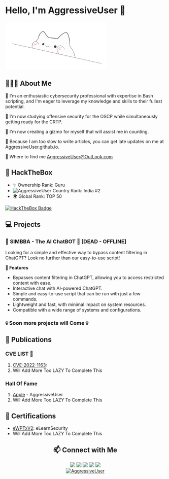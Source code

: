 # Hello, I'm AggressiveUser 👋
<p align="left">
  <img src="https://raw.githubusercontent.com/AggressiveUser/AggressiveUser/main/happy.gif" alt="AggressiveUser" width=320 height=150>
</p>

## 👨🏻‍💻 About Me

🗿 I'm an enthusiastic cybersecurity professional with expertise in Bash scripting, and I'm eager to leverage my knowledge and skills to their fullest potential.

🗿 I'm now studying offensive security for the OSCP while simultaneously getting ready for the CRTP.

🗿 I'm now creating a gizmo for myself that will assist me in counting.

🗿 Because I am too slow to write articles, you can get late updates on me at AggressiveUser.github.io.

🗿 Where to find me AggressiveUser@OutLook.com

## 🧩 HackTheBox  
- ✨ Ownership Rank: Guru
- <img src="https://www.fg-a.com/flags/india-flag-large.jpg" alt="AggressiveUser" width=20> Country Rank: India #2 
- 🌍 Global Rank: TOP 50 

[![HackTheBox Badge](https://www.hackthebox.eu/badge/image/17569)](https://www.hackthebox.eu/profile/17569)

## 💻 Projects
### 🦁 SIMBBA - The AI ChatBOT 🤖 [DEAD - OFFLINE]
Looking for a simple and effective way to bypass content filtering in ChatGPT? Look no further than our easy-to-use script!

**🚀 Features**
- Bypasses content filtering in ChatGPT, allowing you to access restricted content with ease.
- Interactive chat with AI-powered ChatGPT.
- Simple and easy-to-use script that can be run with just a few commands.
- Lightweight and fast, with minimal impact on system resources.
- Compatible with a wide range of systems and configurations.

### 💀 Soon more projects will Come 💀

## 📝 Publications
### CVE LIST 🎯

1.  [CVE-2022-1163](https://cve.mitre.org/cgi-bin/cvename.cgi?name=CVE-2022-1163): 
2. Will Add More Too LAZY To Complete This

### Hall Of Fame
1.  [Apple](https://support.apple.com/en-in/HT201536) - AggressiveUser
2. Will Add More Too LAZY To Complete This
 
## 📜 Certifications
- [eWPTxV2](https://verified.elearnsecurity.com/certificates/f4aa3ea5-1bf2-4cf6-b6e3-376a4b52c61c): eLearnSecurity 
- Will Add More Too LAZY To Complete This



<h2 align="center"> 📫 Connect with Me </h2>
<p align="center">  <a href="https://github.com/AggressiveUser"><img src="https://img.shields.io/badge/GitHub-000?style=for-the-badge&logo=github&logoColor=white"/></a>  <a href="https://www.linkedin.com/in/AggressiveUser/"><img src="https://img.shields.io/badge/LinkedIn-0077B5?style=for-the-badge&logo=linkedin&logoColor=white"/></a>  <a href="https://twitter.com/AggressiveUserX"><img src="https://img.shields.io/badge/Twitter-1DA1F2?style=for-the-badge&logo=twitter&logoColor=white"/></a>  <a href="https://t.me/AggressiveUser"><img src="https://img.shields.io/badge/Telegram-2CA5E0?style=for-the-badge&logo=telegram&logoColor=white"/></a>  <a href="mailto:AggressiveUser@OutLook.com"><img src="https://img.shields.io/badge/AggressiveUser-D14836?style=for-the-badge&logo=MicroSoft&logoColor=white"/></a><br> <a href="https://app.hackthebox.com/profile/17569"><img src="https://www.hackthebox.eu/badge/image/17569" alt="AggressiveUser"></a>  </p>
